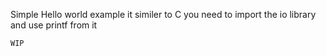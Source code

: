 Simple Hello world example it similer to C you need to import the io library and use printf from it

```
WIP
```
